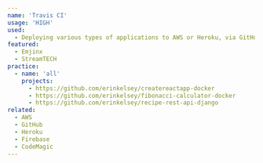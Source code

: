 ```yaml
---
name: 'Travis CI'
usage: 'HIGH'
used:
  - Deploying various types of applications to AWS or Heroku, via GitHub repository, including multi-container or single container Docker applications, static web pages, and fullstack web applications
featured:
  - Emjinx
  - StreamTECH
practice:
  - name: 'all'
    projects:
      - https://github.com/erinkelsey/createreactapp-docker
      - https://github.com/erinkelsey/fibonacci-calculator-docker
      - https://github.com/erinkelsey/recipe-rest-api-django
related:
  - AWS
  - GitHub
  - Heroku
  - Firebase
  - CodeMagic
---
```

